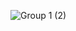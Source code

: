 ![Group 1 (2)](https://github.com/Yczar/brache/assets/32166619/84193391-c33b-4a5f-8646-5ffd0be1dd31)
